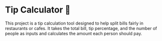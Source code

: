 # Tip Calculator 💸

This project is a tip calculation tool designed to help split bills fairly in restaurants or cafes. It takes the total bill, tip percentage, and the number of people as inputs and calculates the amount each person should pay.


